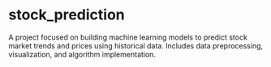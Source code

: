 # stock_prediction
A project focused on building machine learning models to predict stock market trends and prices using historical data. Includes data preprocessing, visualization, and algorithm implementation.
